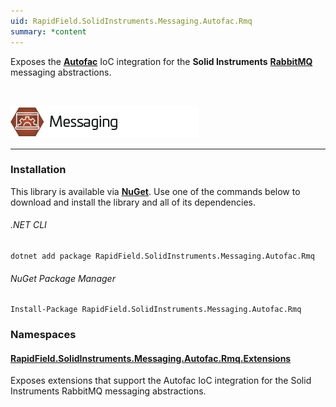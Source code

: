```yaml
---
uid: RapidField.SolidInstruments.Messaging.Autofac.Rmq
summary: *content
---
```


<!--
Copyright (c) RapidField LLC. Licensed under the MIT License. See LICENSE.txt in the project root for license information.
-->

Exposes the [**Autofac**](https://autofac.org/) IoC integration for the **Solid Instruments** [**RabbitMQ**](https://www.rabbitmq.com/) messaging abstractions.

<br />

![Messaging label](../images/Label.Messaging.300w.png)
- - -

### Installation

This library is available via [**NuGet**](https://docs.microsoft.com/en-us/nuget/quickstart/install-and-use-a-package-in-visual-studio). Use one of the commands below to download and install the library and all of its dependencies.

###### .NET CLI

```shell
dotnet add package RapidField.SolidInstruments.Messaging.Autofac.Rmq
```

###### NuGet Package Manager

```shell
Install-Package RapidField.SolidInstruments.Messaging.Autofac.Rmq
```

### Namespaces

#### [RapidField.SolidInstruments.Messaging.Autofac.Rmq.Extensions](https://www.solidinstruments.com/api/RapidField.SolidInstruments.Messaging.Autofac.Rmq.Extensions.html)

<section>
Exposes extensions that support the Autofac IoC integration for the Solid Instruments RabbitMQ messaging abstractions.
</section>